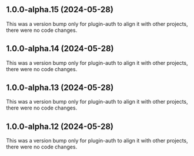## 1.0.0-alpha.15 (2024-05-28)

This was a version bump only for plugin-auth to align it with other projects, there were no code changes.

## 1.0.0-alpha.14 (2024-05-28)

This was a version bump only for plugin-auth to align it with other projects, there were no code changes.

## 1.0.0-alpha.13 (2024-05-28)

This was a version bump only for plugin-auth to align it with other projects, there were no code changes.

## 1.0.0-alpha.12 (2024-05-28)

This was a version bump only for plugin-auth to align it with other projects, there were no code changes.